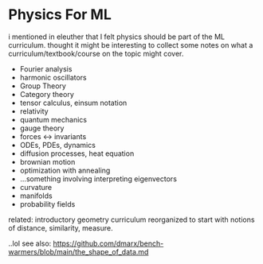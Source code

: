 # Physics For ML

i mentioned in eleuther that I felt physics should be part of the ML curriculum. thought it might be interesting to collect some notes on what
a curriculum/textbook/course on the topic might cover.

* Fourier analysis
* harmonic oscillators
* Group Theory
* Category theory
* tensor calculus, einsum notation
* relativity
* quantum mechanics
* gauge theory
* forces <-> invariants
* ODEs, PDEs, dynamics
* diffusion processes, heat equation
* brownian motion
* optimization with annealing
* ...something involving interpreting eigenvectors
* curvature
* manifolds
* probability fields

related: introductory geometry curriculum reorganized to start with notions of distance, similarity, measure.

..lol see also: https://github.com/dmarx/bench-warmers/blob/main/the_shape_of_data.md
